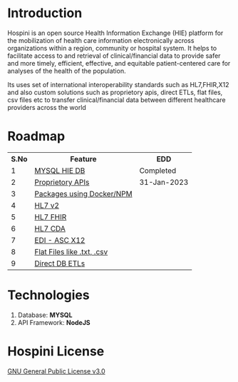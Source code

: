 # Introduction
Hospini is an open source Health Information Exchange (HIE) platform for the mobilization of health care information electronically across organizations within a region, community or hospital system. It helps to facilitate access to and retrieval of clinical/financial data to provide safer and more timely, efficient, effective, and equitable patient-centered care for analyses of the health of the population. 

Its uses set of international interoperability standards such as HL7,FHIR,X12 and also custom solutions such as proprietory apis, direct ETLs, flat files, csv files etc to transfer clinical/financial data between different healthcare providers across the world

# Roadmap

<table>
  <tr>
    <th>S.No</th>
    <th>Feature</th>
    <th>EDD</th>   
  </tr>
  <tr>
    <td>1</td> 
    <td><a href = 'https://en.wikipedia.org/wiki/MySQL' target='_blank'> MYSQL HIE DB </a> </td>
    <td> Completed</td>   
  </tr>
  <tr>
    <td>2</td> 
    <td><a href = 'https://jsonapi.org/' target='_blank'> Proprietory APIs </a> </td>
    <td>31-Jan-2023</td>   
  </tr>
  <tr>
    <td>3</td> 
    <td><a href = 'https://en.wikipedia.org/wiki/Package_manager' target='_blank'> Packages using Docker/NPM </a> </td>
    <td></td>  
  </tr>
  <tr>
    <td>4</td> 
    <td> <a href = 'https://www.hl7.org/implement/standards/product_brief.cfm?product_id=185' target='_blank'> HL7 v2 </a> </td>
    <td></td>   
  </tr>
  <tr>
    <td>5</td> 
    <td> <a href = 'https://www.hl7.org/implement/standards/product_brief.cfm?product_id=491' target='_blank'> HL7 FHIR </a> </td>
    <td></td>   
  </tr>
  <tr>
   <td>6</td> 
   <td>  <a href = 'https://www.hl7.org/implement/standards/product_brief.cfm?product_id=496' target='_blank'> HL7 CDA </a> </td>
   <td></td>   
  </tr>
  <tr>
    <td>7</td> 
    <td> <a href = 'https://en.wikipedia.org/wiki/ASC_X12' target='_blank'> EDI - ASC X12  </a> </td>
    <td></td>   
  </tr>
   <tr>
    <td>8</td> 
    <td> <a href = 'https://en.wikipedia.org/wiki/Comma-separated_values' target='_blank'> Flat Files like .txt, .csv </a>  </td>
    <td></td>   
  </tr>
   <tr>
    <td>9</td> 
    <td> <a href = 'https://en.wikipedia.org/wiki/Extract,_transform,_load' target='_blank'> Direct DB ETLs </a>  </td>
    <td></td>   
  </tr>
</table>

# Technologies
<ol> 
<li> Database: <b> MYSQL </b> </li>
<li> API Framework: <b> NodeJS </b> </li>
</ol>

# Hospini License
<a href = 'https://github.com/hospini-hie/hospini/blob/main/LICENSE' target='_blank'> GNU General Public License v3.0 </a>
